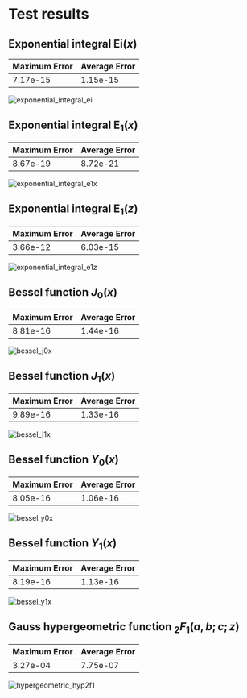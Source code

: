 # Test results

## Exponential integral $\mathrm{Ei}(x)$

| Maximum Error | Average Error  |
| ------------- | -------------- |
|7.17e-15|1.15e-15|

![exponential_integral_ei](https://raw.githubusercontent.com/rodpcastro/colspecf/refs/heads/gauss/test/test_plots/exponential_integral_ei.svg)

## Exponential integral $\mathrm{E}_1(x)$

| Maximum Error | Average Error  |
| ------------- | -------------- |
|8.67e-19|8.72e-21|

![exponential_integral_e1x](https://raw.githubusercontent.com/rodpcastro/colspecf/refs/heads/gauss/test/test_plots/exponential_integral_e1x.svg)

## Exponential integral $\mathrm{E}_1(z)$

| Maximum Error | Average Error  |
| ------------- | -------------- |
|3.66e-12|6.03e-15|

![exponential_integral_e1z](https://raw.githubusercontent.com/rodpcastro/colspecf/refs/heads/gauss/test/test_plots/exponential_integral_e1z.svg)

## Bessel function $J_0(x)$

| Maximum Error | Average Error  |
| ------------- | -------------- |
|8.81e-16|1.44e-16|

![bessel_j0x](https://raw.githubusercontent.com/rodpcastro/colspecf/refs/heads/gauss/test/test_plots/bessel_j0x.svg)

## Bessel function $J_1(x)$

| Maximum Error | Average Error  |
| ------------- | -------------- |
|9.89e-16|1.33e-16|

![bessel_j1x](https://raw.githubusercontent.com/rodpcastro/colspecf/refs/heads/gauss/test/test_plots/bessel_j1x.svg)

## Bessel function $Y_0(x)$

| Maximum Error | Average Error  |
| ------------- | -------------- |
|8.05e-16|1.06e-16|

![bessel_y0x](https://raw.githubusercontent.com/rodpcastro/colspecf/refs/heads/gauss/test/test_plots/bessel_y0x.svg)

## Bessel function $Y_1(x)$

| Maximum Error | Average Error  |
| ------------- | -------------- |
|8.19e-16|1.13e-16|

![bessel_y1x](https://raw.githubusercontent.com/rodpcastro/colspecf/refs/heads/gauss/test/test_plots/bessel_y1x.svg)

## Gauss hypergeometric function ${}_2F_1(a, b; c; z)$

| Maximum Error | Average Error  |
| ------------- | -------------- |
|3.27e-04|7.75e-07|

![hypergeometric_hyp2f1](https://raw.githubusercontent.com/rodpcastro/colspecf/refs/heads/gauss/test/test_plots/hypergeometric_hyp2f1.svg)

